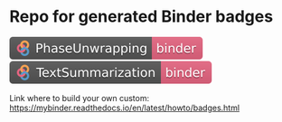 # Repo for generated Binder badges 

[![Binder](https://github.com/zelenkastiot/binder_badges/blob/master/badges/PhaseUnwrapping-binder.svg)](https://mybinder.org/v2/gh/Notebook-Factory/PhaseUnwrapping_book/master)
[![Binder](https://github.com/zelenkastiot/binder_badges/blob/master/badges/TextSummarization-binder.svg)](https://mybinder.org/v2/gh/zelenkastiot/TextSummarization/master)

Link where to build your own custom: https://mybinder.readthedocs.io/en/latest/howto/badges.html
